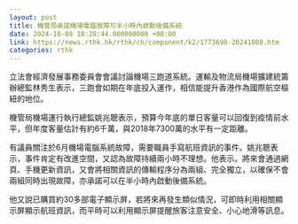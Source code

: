 ```yaml
---
layout: post
title: 機管局承諾機場電腦故障可半小時內啟動後備系統
date: 2024-10-08 18:28:44.000000000 +08:00
link: https://news.rthk.hk/rthk/ch/component/k2/1773698-20241008.htm
categories: rthk
---
```


立法會經濟發展事務委員會會議討論機場三跑道系統。運輸及物流局機場擴建統籌辦總監林秀生表示，三跑會如期在年底投入運作，相信能提升香港作為國際航空樞紐的地位。

機管局機場運行執行總監姚兆聰表示，預算今年底的單日客量可以回復到疫情前水平，但年度客量估計有約6千萬，與2018年7300萬的水平有一定距離。

有議員關注於6月機場電腦系統故障，需要職員手寫航班資訊的事件。姚兆聰表示，事件肯定有改進空間，又認為故障持續兩小時不理想。他表示。將來會通過網頁、手機更新資訊，又會將相關資訊的傳輸程序分為兩組、完全獨立，以確保不會兩組同時出現故障，亦承諾可以在半小時內啟動後備系統。

他又說已購買約30多部電子顯示屏，若將來再發生類似情況，可即時利用相關顯示屏顯示航班資訊，而平時可以利用顯示屏提醒旅客注意安全、小心地滑等訊息。
